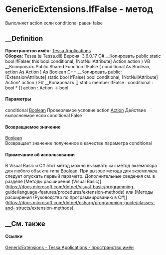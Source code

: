 # GenericExtensions.IfFalse - метод
Выполняет action если conditional равен false
##  __Definition
 **Пространство имён:** [Tessa.Applications](N_Tessa_Applications.htm)  
 **Сборка:** Tessa (в Tessa.dll) Версия: 3.6.0.17
C# __Копировать
     public static bool IfFalse(
    	this bool conditional,
    	[NotNullAttribute] Action action
    )
VB __Копировать
    <ExtensionAttribute>
    Public Shared Function IfFalse ( 
    	conditional As Boolean,
    	<NotNullAttribute> action As Action
    ) As Boolean
C++ __Копировать
     public:
    [ExtensionAttribute]
    static bool IfFalse(
    	bool conditional, 
    	[NotNullAttribute] Action^ action
    )
F# __Копировать
     [<ExtensionAttribute>]
    static member IfFalse : 
            conditional : bool * 
            [<NotNullAttribute>] action : Action -> bool 
#### Параметры
conditional [Boolean](https://learn.microsoft.com/dotnet/api/system.boolean)
     Проверяемое условие 
action [Action](https://learn.microsoft.com/dotnet/api/system.action)
     Действие выполняемое если conditional False 
#### Возвращаемое значение
[Boolean](https://learn.microsoft.com/dotnet/api/system.boolean)  
Возвращает значение полученное в качестве параметра conditional
#### Примечание об использовании
В Visual Basic и C# этот метод можно вызывать как метод экземпляра для любого
объекта типа [Boolean](https://learn.microsoft.com/dotnet/api/system.boolean).
При вызове метода для экземпляра следует опускать первый параметр.
Дополнительные сведения см. в разделе [Методы расширения (Visual
Basic)](https://docs.microsoft.com/dotnet/visual-basic/programming-
guide/language-features/procedures/extension-methods) или [Методы расширения
(Руководство по программированию в
C#)](https://docs.microsoft.com/dotnet/csharp/programming-guide/classes-and-
structs/extension-methods).
##  __См. также
#### Ссылки
[GenericExtensions - ](T_Tessa_Applications_GenericExtensions.htm)
[Tessa.Applications - пространство имён](N_Tessa_Applications.htm)
